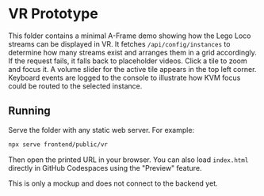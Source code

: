# VR Prototype

This folder contains a minimal A-Frame demo showing how the Lego Loco streams can be displayed in VR. It fetches `/api/config/instances` to determine how many streams exist and arranges them in a grid accordingly. If the request fails, it falls back to placeholder videos. Click a tile to zoom and focus it. A volume slider for the active tile appears in the top left corner. Keyboard events are logged to the console to illustrate how KVM focus could be routed to the selected instance.

## Running

Serve the folder with any static web server. For example:

```bash
npx serve frontend/public/vr
```

Then open the printed URL in your browser. You can also load `index.html` directly in GitHub Codespaces using the "Preview" feature.

This is only a mockup and does not connect to the backend yet.

